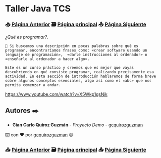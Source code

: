# Taller Java TCS                                                                       
### 📥 [Página Anterior](https://github.com/gcquirozguzman/java-tcs-202001)          🗃️ [Página principal](https://github.com/gcquirozguzman/java-tcs-202001)          📤 [Página Siguiente](https://github.com/gcquirozguzman/java-tcs-202001/tree/HUPCJ00001)

_¿Qué es programar?._

```
📢 Si buscamos una descripción en pocas palabras sobre qué es programar, encontraríamos frases como: «crear software usando un lenguaje de programación»,  «darle instrucciones al ordenador» o «enseñarle al ordenador a hacer algo».

Este es un curso práctico y creemos que es mejor que vayas descubriendo en qué consiste programar, realizando precisamente esa actividad. En esta sección de introducción hablaremos de forma breve sobre algunos conceptos esenciales, algo así como el «abc» que nos permita comenzar a andar.
```

https://www.youtube.com/watch?v=X5Wkp1gsNik


## Autores ✒️

* **Gian Carlo Quiroz Guzmán** - *Proyecto Demo* - [gcquirozguzman](https://github.com/gcquirozguzman)

⌨️ con ❤️ por [gcquirozguzman](https://github.com/gcquirozguzman) 😊

### 📥 [Página Anterior](https://github.com/gcquirozguzman/java-tcs-202001)          🗃️ [Página principal](https://github.com/gcquirozguzman/java-tcs-202001)          📤 [Página Siguiente](https://github.com/gcquirozguzman/java-tcs-202001/tree/CNAAA00001)
